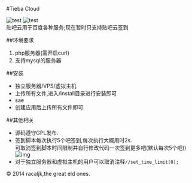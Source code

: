 #Tieba Cloud

![test](http://img.shields.io/badge/language-php-orange.svg)    ![test](http://img.shields.io/badge/building-80%-green.svg)<br>
贴吧云用于百度各种服务;现在暂时只支持贴吧云签到

##环境要求
1. php服务器(需开启curl)
2. 支持mysql的服务器

##安装
* 独立服务器/VPS/虚拟主机
 * 上传所有文件,进入/install目录进行安装即可
* sae
 * 创建应用后上传所有文件即可.


##其他相关
* 源码遵守GPL发布.
* 签到脚本每次执行5个吧签到,每次执行大概用时2s.<br>
  可取消签到脚本时间限制并自行修改代码一次签到更多吧(默认每次5个吧))
  ![img](http://pic.yupoo.com/racaljk/E6W6ljde/medish.jpg)
* 对于独立服务器和虚拟主机的用户可以取消注释````//set_time_limit(0);````

© 2014 racaljk,the great eld ones.
